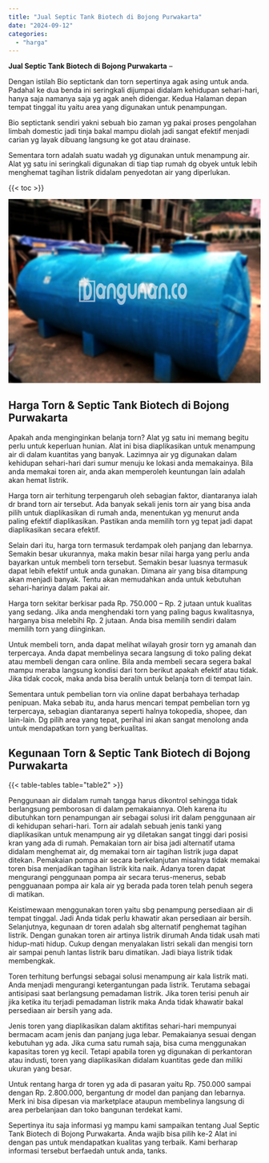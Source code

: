 ```yaml
---
title: "Jual Septic Tank Biotech di Bojong Purwakarta"
date: "2024-09-12"
categories: 
  - "harga"
---
```


**Jual Septic Tank Biotech di Bojong Purwakarta** –

Dengan istilah Bio septictank dan torn sepertinya agak asing untuk anda. Padahal ke dua benda ini seringkali dijumpai didalam kehidupan sehari-hari, hanya saja namanya saja yg agak aneh didengar. Kedua Halaman depan tempat tinggal itu yaitu area yang digunakan untuk penampungan.

Bio septictank sendiri yakni sebuah bio zaman yg pakai proses pengolahan limbah domestic jadi tinja bakal mampu diolah jadi sangat efektif menjadi carian yg layak dibuang langsung ke got atau drainase.

Sementara torn adalah suatu wadah yg digunakan untuk menampung air. Alat yg satu ini seringkali digunakan di tiap tiap rumah dg obyek untuk lebih menghemat tagihan listrik didalam penyedotan air yang diperlukan.

{{< toc >}}

![Jual Septic Tank Biotech di Bojong Purwakarta](/images/jual-bio-septictank-31.png)

## Harga Torn & Septic Tank Biotech di Bojong Purwakarta

Apakah anda menginginkan belanja torn? Alat yg satu ini memang begitu perlu untuk keperluan hunian. Alat ini bisa diaplikasikan untuk menampung air di dalam kuantitas yang banyak. Lazimnya air yg digunakan dalam kehidupan sehari-hari dari sumur menuju ke lokasi anda memakainya. Bila anda memakai toren air, anda akan memperoleh keuntungan lain adalah akan hemat listrik.

Harga torn air terhitung terpengaruh oleh sebagian faktor, diantaranya ialah dr brand torn air tersebut. Ada banyak sekali jenis torn air yang bisa anda pilih untuk diaplikasikan di rumah anda, menentukan yg menurut anda paling efektif diaplikasikan. Pastikan anda memilih torn yg tepat jadi dapat diaplikasikan secara efektif.

Selain dari itu, harga torn termasuk terdampak oleh panjang dan lebarnya. Semakin besar ukurannya, maka makin besar nilai harga yang perlu anda bayarkan untuk membeli torn tersebut. Semakin besar luasnya termasuk dapat lebih efektif untuk anda gunakan. Dimana air yang bisa ditampung akan menjadi banyak. Tentu akan memudahkan anda untuk kebutuhan sehari-harinya dalam pakai air.

Harga torn sekitar berkisar pada Rp. 750.000 – Rp. 2 jutaan untuk kualitas yang sedang. Jika anda menghendaki torn yang paling bagus kwalitasnya, harganya bisa melebihi Rp. 2 jutaan. Anda bisa memilih sendiri dalam memilih torn yang diinginkan.

Untuk membeli torn, anda dapat melihat wilayah grosir torn yg amanah dan terpercaya. Anda dapat membelinya secara langsung di toko paling dekat atau membeli dengan cara online. Bila anda membeli secara segera bakal mampu meraba langsung kondisi dari torn berikut apakah efektif atau tidak. Jika tidak cocok, maka anda bisa beralih untuk belanja torn di tempat lain.

Sementara untuk pembelian torn via online dapat berbahaya terhadap penipuan. Maka sebab itu, anda harus mencari tempat pembelian torn yg terpercaya, sebagian diantaranya seperti halnya tokopedia, shopee, dan lain-lain. Dg pilih area yang tepat, perihal ini akan sangat menolong anda untuk mendapatkan torn yang berkualitas.

## Kegunaan Torn & Septic Tank Biotech di Bojong Purwakarta

{{< table-tables table="table2" >}}

Penggunaan air didalam rumah tangga harus dikontrol sehingga tidak berlangsung pemborosan di dalam pemakaiannya. Oleh karena itu dibutuhkan torn penampungan air sebagai solusi irit dalam penggunaan air di kehidupan sehari-hari. Torn air adalah sebuah jenis tanki yang diaplikasikan untuk menampung air yg diletakan sangat tinggi dari posisi kran yang ada di rumah. Pemakaian torn air bisa jadi alternatif utama didalam menghemat air, dg memakai torn air tagihan listrik juga dapat ditekan. Pemakaian pompa air secara berkelanjutan misalnya tidak memakai toren bisa menjadikan tagihan listrik kita naik. Adanya toren dapat mengurangi penggunaan pompa air secara terus-menerus, sebab pengguanaan pompa air kala air yg berada pada toren telah penuh segera di matikan.

Keistimewaan menggunakan toren yaitu sbg penampung persediaan air di tempat tinggal. Jadi Anda tidak perlu khawatir akan persediaan air bersih. Selanjutnya, kegunaan dr toren adalah sbg alternatif penghemat tagihan listrik. Dengan gunakan toren air artinya listrik dirumah Anda tidak usah mati hidup-mati hidup. Cukup dengan menyalakan listri sekali dan mengisi torn air sampai penuh lantas listrik baru dimatikan. Jadi biaya listrik tidak membengkak.

Toren terhitung berfungsi sebagai solusi menampung air kala listrik mati. Anda menjadi mengurangi ketergantungan pada listrik. Terutama sebagai antisipasi saat berlangsung pemadaman listrik. Jika toren terisi penuh air jika ketika itu terjadi pemadaman listrik maka Anda tidak khawatir bakal persediaan air bersih yang ada.

Jenis toren yang diaplikasikan dalam aktifitas sehari-hari mempunyai bermacam acam jenis dan panjang juga lebar. Pemakaianya sesuai dengan kebutuhan yg ada. Jika cuma satu rumah saja, bisa cuma menggunakan kapasitas toren yg kecil. Tetapi apabila toren yg digunakan di perkantoran atau industi, toren yang diaplikasikan didalam kuantitas gede dan miliki ukuran yang besar.

Untuk rentang harga dr toren yg ada di pasaran yaitu Rp. 750.000 sampai dengan Rp. 2.800.000, bergantung dr model dan panjang dan lebarnya. Merk ini bisa dipesan via marketplace ataupun membelinya langsung di area perbelanjaan dan toko bangunan terdekat kami.

Sepertinya itu saja informasi yg mampu kami sampaikan tentang Jual Septic Tank Biotech di Bojong Purwakarta. Anda wajib bisa pilih ke-2 Alat ini dengan pas untuk mendapatkan kualitas yang terbaik. Kami berharap informasi tersebut berfaedah untuk anda, tanks.
